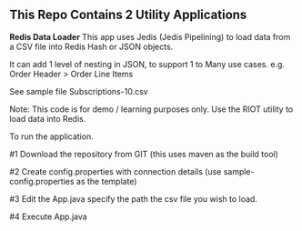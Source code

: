 
<h2>This Repo Contains 2 Utility Applications</h2>


<b>Redis Data Loader</b>
This app uses Jedis (Jedis Pipelining) to load data from a CSV file into Redis Hash or JSON objects.

It can add 1 level of nesting in JSON, to support 1 to Many use cases. e.g. Order Header > Order Line Items

See sample file Subscriptions-10.csv

Note: This code is for demo / learning purposes only. Use the RIOT utility to load data into Redis.

To run the application.

#1 Download the repository from GIT (this uses maven as the build tool)

#2 Create config.properties with connection details (use sample-config.properties as the template)

#3 Edit the App.java specify the path the csv file you wish to load.

#4 Execute App.java
